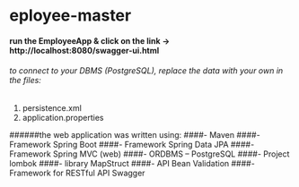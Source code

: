 # eployee-master

#### run the EmployeeApp & click on the link -> http://localhost:8080/swagger-ui.html
###### to connect to your DBMS (PostgreSQL), replace the data with your own in the files:
1. persistence.xml 
2. application.properties




######the web application was written using:
####- Maven
####- Framework Spring Boot
####- Framework Spring Data JPA
####- Framework Spring MVC (web)
####- ORDBMS – PostgreSQL
####- Project lombok
####- library MapStruct
####- API Bean Validation
####- Framework for RESTful API Swagger